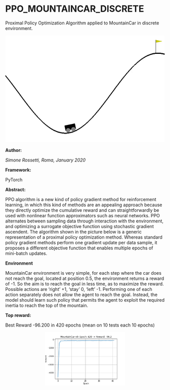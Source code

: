 # PPO_MOUNTAINCAR_DISCRETE
Proximal Policy Optimization Algorithm applied to MountainCar in discrete environment.

[![Watch the video](/media/mount.gif)](/media/video.mp4)

**Author:**

*Simone Rossetti, Roma, January 2020*

**Framework:** 

PyTorch

**Abstract:** 

PPO algorithm is a new kind of policy gradient method for reinforcement learning, in which this kind of methods are an appealing approach because they directly optimize the cumulative reward and can straightforwardly be used with nonlinear function approximators such as neural networks.
PPO alternates between sampling data through interaction with the environment, and optimizing a surrogate objective function using stochastic gradient ascendent.
The algorithm shown in the picture below is a generic representation of a proximal policy optimization method.
Whereas standard policy gradient methods perform one gradient update per data sample, it proposes a different objective function that enables multiple epochs of mini-batch updates.

**Environment**

MountainCar environment is very simple, for each step where the car does not reach the goal, located at position 0.5, the environment returns a reward of -1. So the aim is to reach the goal in less time, as to maximize the reward. Possible actions are ‘right’ +1, ‘stay’ 0, ‘left’ -1. Performing one of each action separately does not allow the agent to reach the goal. Instead, the model should learn such policy that permits the agent to exploit the required inertia to reach the top of the mountain.

**Top reward:**

Best Reward -96.200 in 420 epochs (mean on 10 tests each 10 epochs)

<p align="center" width="100%">
<img src="/media/res.png" alt="" width= '50%'/>
</p>
